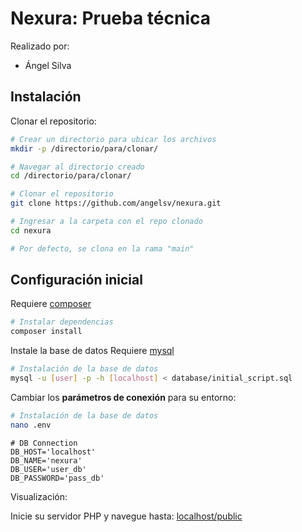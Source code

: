 # Nexura: Prueba técnica

Realizado por:

- Ángel Silva

## Instalación

Clonar el repositorio:

```bash
# Crear un directorio para ubicar los archivos
mkdir -p /directorio/para/clonar/

# Navegar al directorio creado
cd /directorio/para/clonar/

# Clonar el repositorio
git clone https://github.com/angelsv/nexura.git

# Ingresar a la carpeta con el repo clonado
cd nexura

# Por defecto, se clona en la rama "main"
```

## Configuración inicial

Requiere [composer](https://getcomposer.org)

```bash
# Instalar dependencias
composer install
```

Instale la base de datos
Requiere [mysql](https://dev.mysql.com)

```bash
# Instalación de la base de datos
mysql -u [user] -p -h [localhost] < database/initial_script.sql
```

Cambiar los **parámetros de conexión** para su entorno:

```bash
# Instalación de la base de datos
nano .env
```

```env
# DB Connection
DB_HOST='localhost'
DB_NAME='nexura'
DB_USER='user_db'
DB_PASSWORD='pass_db'
```

Visualización:

Inicie su servidor PHP y navegue hasta:
[localhost/public](localhost/public)